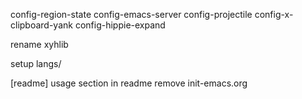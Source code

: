 config-region-state
config-emacs-server
config-projectile
config-x-clipboard-yank
config-hippie-expand

rename xyhlib

setup langs/

[readme] usage section in readme
remove init-emacs.org
